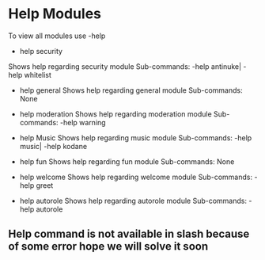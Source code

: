 # Help Modules

To view all modules use -help 

- help security

Shows help regarding security module
Sub-commands: -help antinuke| -help whitelist

- help general
Shows help regarding general module
Sub-commands: None

- help moderation
Shows help regarding moderation module
Sub-commands: -help warning

- help Music
Shows help regarding music module
Sub-commands: -help music| -help kodane

- help fun
Shows help regarding fun module
Sub-commands: None

- help welcome
Shows help regarding welcome module
Sub-commands: -help greet

- help autorole
Shows help regarding autorole module
Sub-commands: -help autorole

## Help command is not available in slash because of some error hope we will solve it soon
